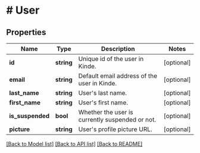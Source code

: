 # # User

## Properties

Name | Type | Description | Notes
------------ | ------------- | ------------- | -------------
**id** | **string** | Unique id of the user in Kinde. | [optional]
**email** | **string** | Default email address of the user in Kinde. | [optional]
**last_name** | **string** | User&#39;s last name. | [optional]
**first_name** | **string** | User&#39;s first name. | [optional]
**is_suspended** | **bool** | Whether the user is currently suspended or not. | [optional]
**picture** | **string** | User&#39;s profile picture URL. | [optional]

[[Back to Model list]](../../README.md#models) [[Back to API list]](../../README.md#endpoints) [[Back to README]](../../README.md)
